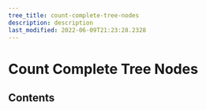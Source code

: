 ```yaml
---
tree_title: count-complete-tree-nodes
description: description
last_modified: 2022-06-09T21:23:28.2328
---
```


# Count Complete Tree Nodes

## Contents
